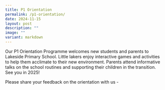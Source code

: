 ```yaml
---
title: P1 Orientation
permalink: /p1-orientation/
date: 2024-11-15
layout: post
description: ""
image: ""
variant: markdown
---
```

Our P1 Orientation Programme welcomes new students and parents to Lakeside Primary School. Little lakers enjoy interactive games and activities to help them acclimate to their new environment. Parents attend informative talks on the school routines and supporting their children in the transition. See you in 2025!

Please share your feedback on the orientation with us -